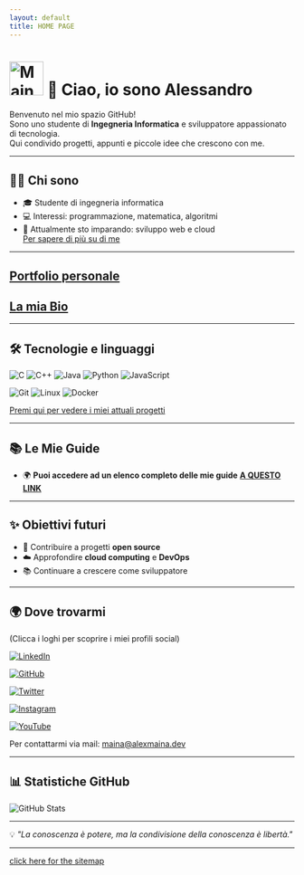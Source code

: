 ```yaml
---
layout: default
title: HOME PAGE
---
```


<!-- FAVICON -->
<link rel="icon" href="/favicon.ico" type="image/x-icon">

#  <img width="60" height="60" alt="Maina" src="https://github.com/user-attachments/assets/d73274a7-ed3f-4748-8a9a-ded4e4214923" /> 👋 Ciao, io sono Alessandro

Benvenuto nel mio spazio GitHub!  
Sono uno studente di **Ingegneria Informatica** e sviluppatore appassionato di tecnologia.  
Qui condivido progetti, appunti e piccole idee che crescono con me.

---

## 🧑‍💻 Chi sono
- 🎓 Studente di ingegneria informatica  
- 💻 Interessi: programmazione, matematica, algoritmi  
- 🌱 Attualmente sto imparando: sviluppo web e cloud    
[Per sapere di più su di me](/about/)

---

## [Portfolio personale](https://alexmaina.dev/portfolio/)
## [La mia Bio](https://bio.alexmaina.dev)

---

## 🛠️ Tecnologie e linguaggi
![C](https://img.shields.io/badge/C-00599C?style=for-the-badge&logo=c&logoColor=white)
![C++](https://img.shields.io/badge/C++-00599C?style=for-the-badge&logo=c%2B%2B&logoColor=white)
![Java](https://img.shields.io/badge/Java-ED8B00?style=for-the-badge&logo=openjdk&logoColor=white)
![Python](https://img.shields.io/badge/Python-3776AB?style=for-the-badge&logo=python&logoColor=white)
![JavaScript](https://img.shields.io/badge/JavaScript-F7DF1E?style=for-the-badge&logo=javascript&logoColor=black)

![Git](https://img.shields.io/badge/Git-F05032?style=for-the-badge&logo=git&logoColor=white)
![Linux](https://img.shields.io/badge/Linux-FCC624?style=for-the-badge&logo=linux&logoColor=black)
![Docker](https://img.shields.io/badge/Docker-2496ED?style=for-the-badge&logo=docker&logoColor=white)

[Premi qui per vedere i miei attuali progetti](/progetti/)

---

## 📚 Le Mie Guide
- 🌍 **Puoi accedere ad un elenco completo delle mie guide** [**A QUESTO LINK**](https://alexmaina.dev/guide/)

---

## ✨ Obiettivi futuri
- 🚀 Contribuire a progetti **open source**  
- ☁️ Approfondire **cloud computing** e **DevOps**  
- 📚 Continuare a crescere come sviluppatore  

---

## 🌍 Dove trovarmi
(Clicca i loghi per scoprire i miei profili social)

[![LinkedIn](https://img.shields.io/badge/LinkedIn-0A66C2?style=for-the-badge&logo=linkedin&logoColor=white)](https://www.linkedin.com/in/alessandro-mainardi-ab812823b/)

[![GitHub](https://img.shields.io/badge/GitHub-181717?style=for-the-badge&logo=github&logoColor=white)](https://github.com/AlexMaina05)

[![Twitter](https://img.shields.io/badge/Twitter-1DA1F2?style=for-the-badge&logo=twitter&logoColor=white)](https://x.com/Alex_Maina_)

[![Instagram](https://img.shields.io/badge/Instagram-E4405F?style=for-the-badge&logo=instagram&logoColor=white)](https://www.instagram.com/_alessandro_mainardi_)

[![YouTube](https://img.shields.io/badge/YouTube-FF0000?style=for-the-badge&logo=youtube&logoColor=white)](https://www.youtube.com/@Alex_Maina)

Per contattarmi via mail: [maina@alexmaina.dev](mailto:maina@alexmaina.dev)

---

## 📊 Statistiche GitHub
![GitHub Stats](https://github-readme-stats.vercel.app/api?username=AlexMaina05&show_icons=true&theme=tokyonight) 

---

💡 _"La conoscenza è potere, ma la condivisione della conoscenza è libertà."_  

---

[click here for the sitemap](/sitemap.xml/)
